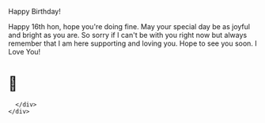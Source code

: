 <!DOCTYPE html>
<html lang="en">
  <head>
    <meta name="viewport" content="width=device-width, initial-scale=1.0" />
    <title>Birthday Card</title>
    <!-- Google Font-->
    <link
      href="https://fonts.googleapis.com/css2?family=Poppins&display=swap"
      rel="stylesheet"
    />
    <!-- Stylesheet -->
    <link rel="stylesheet" href="index.css" />
  </head>
  <body>
    <div class="card">
      <div class="outside">
        <div class="front">
          <p>Happy Birthday!</p>
          <div class="cake">
            <div class="top-layer"></div>
            <div class="middle-layer"></div>
            <div class="bottom-layer"></div>
            <div class="candle"></div>
          </div>
        </div>
        <div class="back"></div>
      </div>
      <div class="inside">
        <p>Happy 16th hon, hope you're doing fine. May your special day be as joyful and bright as you are. So sorry if I can't be with you right now but always remember that I am here supporting and loving you. Hope to see you soon. I Love You!</p>
        <h1>&#127873;</h1>
        
      </div>
    </div>
  </body>
</html>
